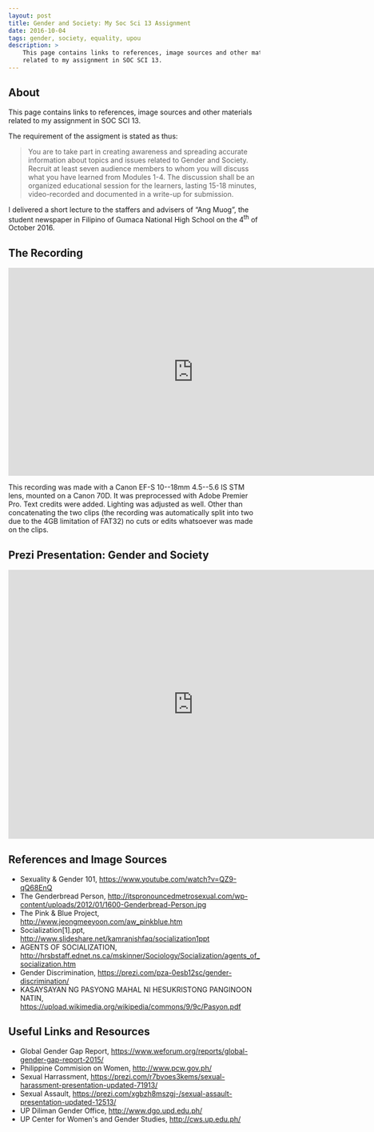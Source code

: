 ```yaml
---
layout: post
title: Gender and Society: My Soc Sci 13 Assignment
date: 2016-10-04
tags: gender, society, equality, upou
description: >
    This page contains links to references, image sources and other materials
    related to my assignment in SOC SCI 13.
---
```


## About

This page contains links to references, image sources and other materials
related to my assignment in SOC SCI 13.

The requirement of the assigment is stated as thus:

> You are to take part in creating awareness and spreading accurate information
> about topics and issues related to Gender and Society.  Recruit at least seven
> audience members to whom you will discuss what you have learned from Modules
> 1-4.  The discussion shall be an organized educational session for the 
> learners, lasting 15-18 minutes, video-recorded and documented in a write-up 
> for submission.

I delivered a short lecture to the staffers and advisers of “Ang Muog”, the
student newspaper in Filipino of Gumaca National High School on the
4<sup>th</sup> of October 2016. 

## The Recording

<iframe width="740" height="416" src="https://www.youtube.com/embed/4DUTstO3jrU" frameborder="0" allowfullscreen></iframe>

This recording was made with a Canon EF-S 10--18mm 4.5--5.6 IS STM lens, mounted
on a Canon 70D. It was preprocessed with Adobe Premier Pro. Text credits were
added. Lighting was adjusted as well. Other than concatenating the two clips
(the recording was automatically split into two due to the 4GB limitation of
FAT32) no cuts or edits whatsoever was made on the clips.


## Prezi Presentation: Gender and Society

<iframe id="iframe_container" frameborder="0" webkitallowfullscreen="" mozallowfullscreen="" allowfullscreen="" width="740" height="538" src="https://prezi.com/embed/kmw-8r5i0eya/?bgcolor=ffffff&amp;lock_to_path=1&amp;autoplay=0&amp;autohide_ctrls=0&amp;landing_data=bHVZZmNaNDBIWnNjdEVENDRhZDFNZGNIUE43MHdLNWpsdFJLb2ZHanI0aTF6b0YzblJ5RVhwdW5neDZpeW5pemNBPT0&amp;landing_sign=dPlCAtd6QQvfq81f7WGMm8_kU3NhmFFDGkBIFDsNamU"></iframe>


## References and Image Sources

* Sexuality & Gender 101, <https://www.youtube.com/watch?v=QZ9-qQ68EnQ>
* The Genderbread Person, <http://itspronouncedmetrosexual.com/wp-content/uploads/2012/01/1600-Genderbread-Person.jpg>
* The Pink & Blue Project, <http://www.jeongmeeyoon.com/aw_pinkblue.htm>
* Socialization[1].ppt, <http://www.slideshare.net/kamranishfaq/socialization1ppt>
* AGENTS OF SOCIALIZATION, <http://hrsbstaff.ednet.ns.ca/mskinner/Sociology/Socialization/agents_of_socialization.htm>
* Gender Discrimination, <https://prezi.com/pza-0esb12sc/gender-discrimination/>
* KASAYSAYAN NG PASYONG MAHAL NI HESUKRISTONG PANGINOON NATIN, <https://upload.wikimedia.org/wikipedia/commons/9/9c/Pasyon.pdf>

## Useful Links and Resources
* Global Gender Gap Report, <https://www.weforum.org/reports/global-gender-gap-report-2015/>
* Philippine Commision on Women, <http://www.pcw.gov.ph/>
* Sexual Harrassment, <https://prezi.com/r7bvoes3kems/sexual-harassment-presentation-updated-71913/>
* Sexual Assault, <https://prezi.com/xgbzh8mszgj-/sexual-assault-presentation-updated-12513/>
* UP Diliman Gender Office, <http://www.dgo.upd.edu.ph/>
* UP Center for Women's and Gender Studies, <http://cws.up.edu.ph/>

